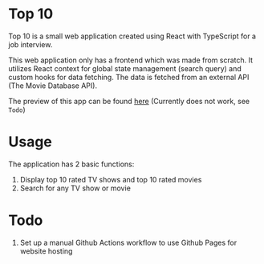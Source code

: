 # Top 10
Top 10 is a small web application created using React with TypeScript for a job interview.

This web application only has a frontend which was made from scratch. It utilizes React context for global state management (search query) and custom hooks for data fetching. The data is fetched from an external API (The Movie Database API).

The preview of this app can be found <a href="https://nusretwazowski.github.io/top10/">here</a>
(Currently does not work, see `Todo`)

# Usage
The application has 2 basic functions:
1. Display top 10 rated TV shows and top 10 rated movies
2. Search for any TV show or movie

# Todo
1. Set up a manual Github Actions workflow to use Github Pages for website hosting
